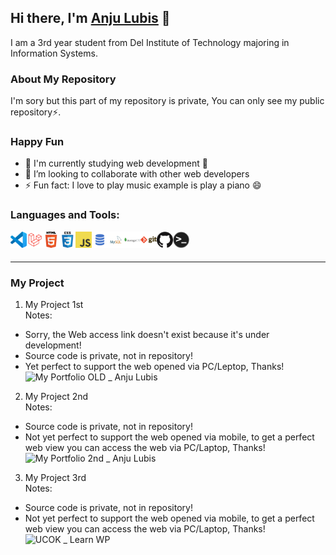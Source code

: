 ## Hi there, I'm [Anju Lubis][website] 👋 

I am a 3rd year student from Del Institute of Technology majoring in Information Systems.

### About My Repository
I'm sory but this part of my repository is private,
You can only see my public repository⚡. 

### Happy Fun
- 🌱 I'm currently studying web development 🤣
- 👯 I’m looking to collaborate with other web developers
- ⚡ Fun fact: I love to play music example is play a piano 😄
<!--[![Website](https://img.shields.io/website?label=codeSTACKr.com&style=for-the-badge&url=https%3A%2F%2Fcodestackr.com)](https://codestackr.com)
[![Twitter Follow](https://img.shields.io/twitter/follow/codeSTACKr?color=1DA1F2&logo=twitter&style=for-the-badge)](https://twitter.com/intent/follow?original_referer=https%3A%2F%2Fgithub.com%2FcodeSTACKr&screen_name=codeSTACKr)  -->

<!-- 
### Connect with me:
[<img align="left" alt="codeSTACKr.com" width="22px" src="https://raw.githubusercontent.com/iconic/open-iconic/master/svg/globe.svg" />][website]
[<img align="left" alt="codeSTACKr | YouTube" width="22px" src="https://cdn.jsdelivr.net/npm/simple-icons@v3/icons/youtube.svg" />][youtube]
[<img align="left" alt="codeSTACKr | Twitter" width="22px" src="https://cdn.jsdelivr.net/npm/simple-icons@v3/icons/twitter.svg" />][twitter]
[<img align="left" alt="codeSTACKr | LinkedIn" width="22px" src="https://cdn.jsdelivr.net/npm/simple-icons@v3/icons/linkedin.svg" />][linkedin]
[<img align="left" alt="codeSTACKr | Instagram" width="22px" src="https://cdn.jsdelivr.net/npm/simple-icons@v3/icons/instagram.svg" />][instagram]
-->

### Languages and Tools:

[<img align="left" alt="Visual Studio Code" width="26px" src="https://raw.githubusercontent.com/github/explore/80688e429a7d4ef2fca1e82350fe8e3517d3494d/topics/visual-studio-code/visual-studio-code.png" />][vsc]
[<img align="left" alt="Laravel" width="26px" src="https://raw.githubusercontent.com/github/explore/80688e429a7d4ef2fca1e82350fe8e3517d3494d/topics/laravel/laravel.png" />][laravel]
[<img align="left" alt="HTML5" width="26px" src="https://raw.githubusercontent.com/github/explore/80688e429a7d4ef2fca1e82350fe8e3517d3494d/topics/html/html.png" />][html]
[<img align="left" alt="CSS3" width="26px" src="https://raw.githubusercontent.com/github/explore/80688e429a7d4ef2fca1e82350fe8e3517d3494d/topics/css/css.png" />][css]
[<img align="left" alt="JavaScript" width="26px" src="https://raw.githubusercontent.com/github/explore/80688e429a7d4ef2fca1e82350fe8e3517d3494d/topics/javascript/javascript.png"/>][js]
[<img align="left" alt="SQL" width="26px" src="https://raw.githubusercontent.com/github/explore/80688e429a7d4ef2fca1e82350fe8e3517d3494d/topics/sql/sql.png" />][sql]
[<img align="left" alt="MySQL" width="26px" src="https://raw.githubusercontent.com/github/explore/80688e429a7d4ef2fca1e82350fe8e3517d3494d/topics/mysql/mysql.png" />][mysql]
[<img align="left" alt="MongoDB" width="26px" src="https://raw.githubusercontent.com/github/explore/80688e429a7d4ef2fca1e82350fe8e3517d3494d/topics/mongodb/mongodb.png" />][mongodb]
[<img align="left" alt="Git" width="26px" src="https://raw.githubusercontent.com/github/explore/80688e429a7d4ef2fca1e82350fe8e3517d3494d/topics/git/git.png" />][git]
[<img align="left" alt="GitHub" width="26px" src="https://raw.githubusercontent.com/github/explore/78df643247d429f6cc873026c0622819ad797942/topics/github/github.png" />][github]
[<img align="left" alt="Terminal" width="26px" src="https://raw.githubusercontent.com/github/explore/80688e429a7d4ef2fca1e82350fe8e3517d3494d/topics/terminal/terminal.png" />][compiler]

<br />
<br />

---
<!-- <details>
  <summary>:zap: Recent GitHub Activity</summary>
-->
<!--  
<!--START_SECTION:activity-->
<!--
1. ❗️ Closed issue [#49](https://github.com/codeSTACKr/create-10k-nft-collection/issues/49) in [codeSTACKr/create-10k-nft-collection](https://github.com/codeSTACKr/create-10k-nft-collection)
2. 🗣 Commented on [#49](https://github.com/codeSTACKr/create-10k-nft-collection/issues/49) in [codeSTACKr/create-10k-nft-collection](https://github.com/codeSTACKr/create-10k-nft-collection)
3. ❗️ Closed issue [#50](https://github.com/codeSTACKr/create-10k-nft-collection/issues/50) in [codeSTACKr/create-10k-nft-collection](https://github.com/codeSTACKr/create-10k-nft-collection)
4. ❗️ Closed issue [#51](https://github.com/codeSTACKr/create-10k-nft-collection/issues/51) in [codeSTACKr/create-10k-nft-collection](https://github.com/codeSTACKr/create-10k-nft-collection)
5. 🗣 Commented on [#51](https://github.com/codeSTACKr/create-10k-nft-collection/issues/51) in [codeSTACKr/create-10k-nft-collection](https://github.com/codeSTACKr/create-10k-nft-collection)
-->
<!--END_SECTION:activity-->

<!-- </details>

<details>
  <summary>:zap: GitHub Stats</summary>

  <img align="left" alt="codeSTACKr's GitHub Stats" src="https://github-readme-stats.codestackr.vercel.app/api?username=codeSTACKr&show_icons=true&hide_border=true" />

</details>  -->

[website]: https://anjuucoklubis.github.io/anjulubisss.github.io/
[instagram]: https://instagram.com/codeSTACKr
[linkedin]: https://www.linkedin.com/in/anju-ucok-lubis/
[vsc]: https://code.visualstudio.com/
[laravel]: https://laravel.com/
[html]: https://html.spec.whatwg.org/multipage/
[css]: https://www.w3.org/Style/CSS/Overview.en.html
[js]: https://www.javascript.com/
[sql]: https://en.wikipedia.org/wiki/SQL
[mysql]: https://www.mysql.com/
[mongodb]: https://www.mongodb.com/
[git]: https://git-scm.com/
[github]: https://github.com/
[compiler]: https://en.wikipedia.org/wiki/Compiler




###   My Project 

1. My Project 1st <br> 
Notes:
-   Sorry, the Web access link doesn't exist because it's under development!
-   Source code is private, not in repository!
-   Yet perfect to support the web opened via PC/Leptop, Thanks!
![My Portfolio OLD _ Anju Lubis](https://user-images.githubusercontent.com/78084093/151660917-60483b23-b1a1-4e64-b609-e8735c499519.png)

2. My Project 2nd <br> 
Notes: 
-   Source code is private, not in repository!
-   Not yet perfect to support the web opened via mobile, to get a perfect web view you can access the web via PC/Laptop, Thanks!
![My Portfolio 2nd _ Anju Lubis](https://user-images.githubusercontent.com/78084093/151660958-d46354f4-0438-49f3-b5d3-76d7751b5a01.png)

3. My Project 3rd <br> 
Notes: 
-   Source code is private, not in repository!
-   Not yet perfect to support the web opened via mobile, to get a perfect web view you can access the web via PC/Laptop, Thanks!
![UCOK _ Learn WP](https://user-images.githubusercontent.com/78084093/151948556-7be62a37-a6b8-41c6-b601-3d36a04b7166.png)

<!--
**anjuucoklubis/anjuucoklubis** is a ✨ _special_ ✨ repository because its `README.md` (this file) appears on your GitHub profile.

Here are some ideas to get you started:
My Name Anju Lubis, I am a 3rd year student from Del Institute of Technology majoring in Information Systems.

- 🔭 I’m currently working on ...
- 🌱 I’m currently learning ...
- 👯 I’m looking to collaborate on ...
- 🤔 I’m looking for help with ...
- 💬 Ask me about ...
- 📫 How to reach me: ...
- 😄 Pronouns: ...
- ⚡ Fun fact: ...
-->
